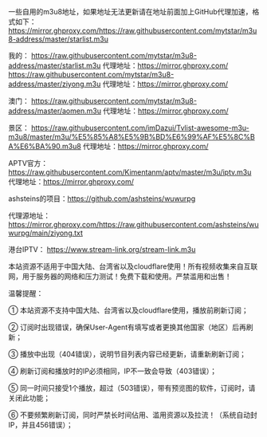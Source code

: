 一些自用的m3u8地址，如果地址无法更新请在地址前面加上GitHub代理加速，格式如下：https://mirror.ghproxy.com/https://raw.githubusercontent.com/mytstar/m3u8-address/master/starlist.m3u


我的：
https://raw.githubusercontent.com/mytstar/m3u8-address/master/starlist.m3u
代理地址：https://mirror.ghproxy.com/
https://raw.githubusercontent.com/mytstar/m3u8-address/master/ziyong.m3u
代理地址：https://mirror.ghproxy.com/


澳门：
https://raw.githubusercontent.com/mytstar/m3u8-address/master/aomen.m3u
代理地址：https://mirror.ghproxy.com/


景区：
https://raw.githubusercontent.com/imDazui/Tvlist-awesome-m3u-m3u8/master/m3u/%E5%85%A8%E5%9B%BD%E6%99%AF%E5%8C%BA%E6%BA%90.m3u8
代理地址：https://mirror.ghproxy.com/


APTV官方：
https://raw.githubusercontent.com/Kimentanm/aptv/master/m3u/iptv.m3u
代理地址：https://mirror.ghproxy.com/

ashsteins的项目：https://github.com/ashsteins/wuwurpg

代理源地址：https://mirror.ghproxy.com/https://raw.githubusercontent.com/ashsteins/wuwurpg/main/ziyong.txt


港台IPTV：
https://www.stream-link.org/stream-link.m3u

本站资源不适用于中国大陆、台湾省以及cloudflare使用！所有视频收集来自互联网，用于服务器的网络和压力测试！免费下载和使用。严禁滥用和出售！

温馨提醒：

① 本站资源不支持中国大陆、台湾省以及cloudflare使用，播放前刷新订阅；

② 订阅时出现错误，确保User-Agent有填写或者更换其他国家（地区）后再刷新；

③ 播放中出现（404错误），说明节目列表内容已经更新，请重新刷新订阅；

④ 刷新订阅和播放时的IP必须相同，IP不一致会导致（403错误）；

⑤ 同一时间只接受1个播放，超过（503错误），带有预览图的软件，订阅时，请关闭此功能；

⑥ 不要频繁刷新订阅，同时严禁长时间佔用、滥用资源以及拉流！（系统自动封IP，并且456错误）；
